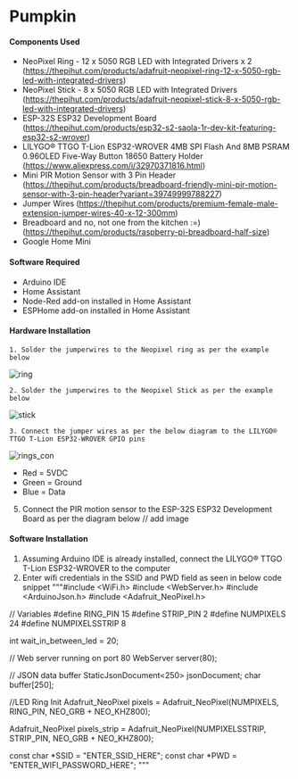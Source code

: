 # Pumpkin


#### Components Used ####
*	NeoPixel Ring - 12 x 5050 RGB LED with Integrated Drivers x 2 (https://thepihut.com/products/adafruit-neopixel-ring-12-x-5050-rgb-led-with-integrated-drivers)
*	NeoPixel Stick - 8 x 5050 RGB LED with Integrated Drivers (https://thepihut.com/products/adafruit-neopixel-stick-8-x-5050-rgb-led-with-integrated-drivers)
*	ESP-32S ESP32 Development Board (https://thepihut.com/products/esp32-s2-saola-1r-dev-kit-featuring-esp32-s2-wrover)
*	LILYGO® TTGO T-Lion ESP32-WROVER 4MB SPI Flash And 8MB PSRAM 0.96OLED Five-Way Button 18650 Battery Holder (https://www.aliexpress.com/i/32970371816.html)
* 	Mini PIR Motion Sensor with 3 Pin Header (https://thepihut.com/products/breadboard-friendly-mini-pir-motion-sensor-with-3-pin-header?variant=39749999788227)
*	Jumper Wires (https://thepihut.com/products/premium-female-male-extension-jumper-wires-40-x-12-300mm)
*	Breadboard and no, not one from the kitchen :=) (https://thepihut.com/products/raspberry-pi-breadboard-half-size)
*	Google Home Mini


#### Software Required ####
*	Arduino IDE 
*	Home Assistant 
*	Node-Red add-on installed in Home Assistant
*	ESPHome add-on installed in Home Assistant

#### Hardware Installation ####

	1. Solder the jumperwires to the Neopixel ring as per the example below 
![ring](https://user-images.githubusercontent.com/18738275/139252725-07899b87-e1be-4a13-8b11-579c8e1bfbaf.png)

	2. Solder the jumperwires to the Neopixel Stick as per the example below
![stick](https://user-images.githubusercontent.com/18738275/139253722-446a7b0a-0dd9-4230-89f7-d38753adb4dd.jpg)

	3. Connect the jumper wires as per the below diagram to the LILYGO® TTGO T-Lion ESP32-WROVER GPIO pins
![rings_con](https://user-images.githubusercontent.com/18738275/139256348-9b839687-4a4a-446c-91fb-d2a77f8a1234.jpg)
*	Red = 5VDC
*	Green = Ground
*	Blue = Data

5. Connect the PIR motion sensor to the ESP-32S ESP32 Development Board as per the diagram below
	// add image
	
#### Software Installation ####
1.	Assuming Arduino IDE is already installed, connect the LILYGO® TTGO T-Lion ESP32-WROVER to the computer
2.	Enter wifi credentials in the SSID and PWD field as seen in below code snippet
	"""#include <WiFi.h>
#include <WebServer.h>
#include <ArduinoJson.h>
#include <Adafruit_NeoPixel.h>

// Variables
#define RING_PIN 15
#define STRIP_PIN 2
#define NUMPIXELS 24
#define NUMPIXELSSTRIP 8

int wait_in_between_led = 20;

// Web server running on port 80
WebServer server(80);

// JSON data buffer
StaticJsonDocument<250> jsonDocument;
char buffer[250];

//LED Ring Init
Adafruit_NeoPixel pixels = Adafruit_NeoPixel(NUMPIXELS, RING_PIN, NEO_GRB + NEO_KHZ800);

Adafruit_NeoPixel pixels_strip = Adafruit_NeoPixel(NUMPIXELSSTRIP, STRIP_PIN, NEO_GRB + NEO_KHZ800);

const char *SSID = "ENTER_SSID_HERE";
const char *PWD = "ENTER_WIFI_PASSWORD_HERE";
"""
	


